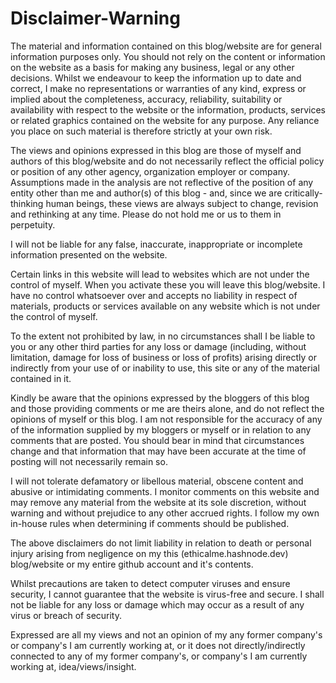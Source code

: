 # Disclaimer-Warning

The material and information contained on this blog/website are for general information purposes only. You should not rely on the content or information on the website as a basis for making any business, legal or any other decisions. Whilst we endeavour to keep the information up to date and correct, I make no representations or warranties of any kind, express or implied about the completeness, accuracy, reliability, suitability or availability with respect to the website or the information, products, services or related graphics contained on the website for any purpose. Any reliance you place on such material is therefore strictly at your own risk.

The views and opinions expressed in this blog are those of myself and authors of this blog/website and do not necessarily reflect the official policy or position of any other agency, organization employer or company. Assumptions made in the analysis are not reflective of the position of any entity other than me and author(s) of this blog - and, since we are critically-thinking human beings, these views are always subject to change, revision and rethinking at any time. Please do not hold me or us to them in perpetuity.

I will not be liable for any false, inaccurate, inappropriate or incomplete information presented on the website.

Certain links in this website will lead to websites which are not under the control of myself. When you activate these you will leave this blog/website. I have no control whatsoever over and accepts no liability in respect of materials, products or services available on any website which is not under the control of myself.

To the extent not prohibited by law, in no circumstances shall I be liable to you or any other third parties for any loss or damage (including, without limitation, damage for loss of business or loss of profits) arising directly or indirectly from your use of or inability to use, this site or any of the material contained in it.

Kindly be aware that the opinions expressed by the bloggers of this blog and those providing comments or me are theirs alone, and do not reflect the opinions of myself or this blog. I am not responsible for the accuracy of any of the information supplied by my bloggers or myself or in relation to any comments that are posted. You should bear in mind that circumstances change and that information that may have been accurate at the time of posting will not necessarily remain so.

I will not tolerate defamatory or libellous material, obscene content and abusive or intimidating comments. I monitor comments on this website and may remove any material from the website at its sole discretion, without warning and without prejudice to any other accrued rights. I follow my own in-house rules when determining if comments should be published.

The above disclaimers do not limit liability in relation to death or personal injury arising from negligence on my this (ethicalme.hashnode.dev) blog/website or my entire github account and it's contents.

Whilst precautions are taken to detect computer viruses and ensure security, I cannot guarantee that the website is virus-free and secure.  I shall not be liable for any loss or damage which may occur as a result of any virus or breach of security.

Expressed are all my views and not an opinion of my any former company's or company's I am currently working at, or it does not directly/indirectly connected to any of my former company's, or company's I am currently working at, idea/views/insight.
